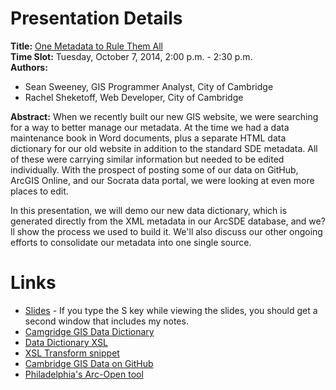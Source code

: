 # Presentation Details #
**Title:** [One Metadata to Rule Them All](http://northeastarc.org/2014/html/abstracts.shtml#22b)  
**Time Slot:** Tuesday, October 7, 2014, 2:00 p.m. - 2:30 p.m.  
**Authors:**

* Sean Sweeney, GIS Programmer Analyst, City of Cambridge  
* Rachel Sheketoff, Web Developer, City of Cambridge

**Abstract:**	When we recently built our new GIS website, we were searching for a way to better manage our metadata. At the time we had a data maintenance book in Word documents, plus a separate HTML data dictionary for our old website in addition to the standard SDE metadata. All of these were carrying similar information but needed to be edited individually. With the prospect of posting some of our data on GitHub, ArcGIS Online, and our Socrata data portal, we were looking at even more places to edit. 

In this presentation, we will demo our new data dictionary, which is generated directly from the XML metadata in our ArcSDE database, and we?ll show the process we used to build it. We'll also discuss our other ongoing efforts to consolidate our metadata into one single source.

# Links #

* [Slides](http://seansweeney.github.io/NEARC-2014/) - If you type the S key while viewing the slides, you should get a second window that includes my notes.
* [Camgridge GIS Data Dictionary](http://www.cambridgema.gov/GIS/gisdatadictionary.aspx)
* [Data Dictionary XSL](https://gist.github.com/seansweeney/ae576708d6c651b92c05)
* [XSL Transform snippet](https://gist.github.com/seansweeney/dcd7e71c983f5c4f63b4)
* [Cambridge GIS Data on GitHub](http://cambridgegis.github.io/gisdata.html)
* [Philadelphia's Arc-Open tool](https://github.com/CityOfPhiladelphia/arc-open)
